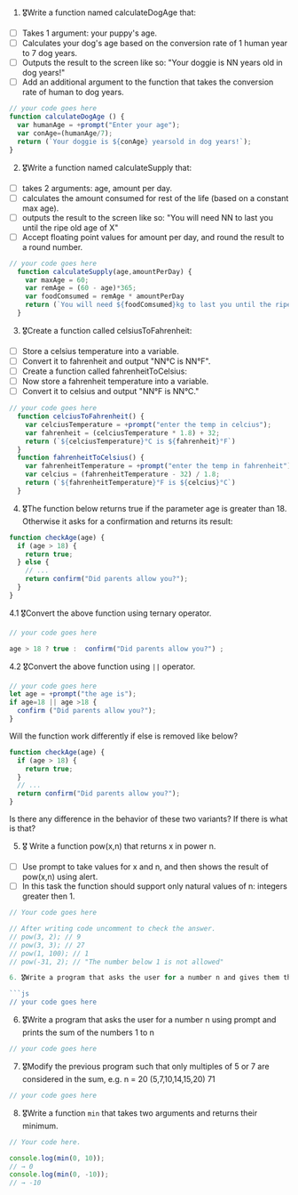1. 🎖Write a function named calculateDogAge that:
  * [ ] Takes 1 argument: your puppy's age.
  * [ ] Calculates your dog's age based on the conversion rate of 1 human year to 7 dog years.
  * [ ] Outputs the result to the screen like so: "Your doggie is NN years old in dog years!"
  * [ ] Add an additional argument to the function that takes the conversion rate of human to dog years.

```js
// your code goes here
function calculateDogAge () {
  var humanAge = +prompt("Enter your age");
  var conAge=(humanAge/7);
  return (`Your doggie is ${conAge} yearsold in dog years!`);
}

```
2. 🎖Write a function named calculateSupply that:
  * [ ] takes 2 arguments: age, amount per day.
  * [ ] calculates the amount consumed for rest of the life (based on a constant max age).
  * [ ] outputs the result to the screen like so: "You will need NN to last you until the ripe old age of X"
  * [ ] Accept floating point values for amount per day, and round the result to a round number.

```js
// your code goes here
  function calculateSupply(age,amountPerDay) {
    var maxAge = 60;
    var remAge = (60 - age)*365;
    var foodComsumed = remAge * amountPerDay
    return (`You will need ${foodComsumed}kg to last you until the ripe old age of ${maxAge}years`)
  }
```
3. 🎖Create a function called celsiusToFahrenheit:
  * [ ] Store a celsius temperature into a variable.
  * [ ] Convert it to fahrenheit and output "NN°C is NN°F".
  * [ ] Create a function called fahrenheitToCelsius:
  * [ ] Now store a fahrenheit temperature into a variable.
  * [ ] Convert it to celsius and output "NN°F is NN°C."

```js
// your code goes here
  function celciusToFahrenheit() {
    var celciusTemperature = +prompt("enter the temp in celcius");
    var fahrenheit = (celciusTemperature * 1.8) + 32;
    return (`${celciusTemperature}°C is ${fahrenheit}°F`)
  }
  function fahrenheitToCelsius() {
    var fahrenheitTemperature = +prompt("enter the temp in fahrenheit");
    var celcius = (fahrenheitTemperature - 32) / 1.8;
    return (`${fahrenheitTemperature}°F is ${celcius}°C`)
  }
```
4. 🎖The function below returns true if the parameter age is greater than 18. Otherwise it asks for a confirmation and returns its result:

```js
function checkAge(age) {
  if (age > 18) {
    return true;
  } else {
    // ...
    return confirm("Did parents allow you?");
  }
}
```
  4.1 🎖Convert the above function using ternary operator.
  ```js
  // your code goes here

  age > 18 ? true :  confirm("Did parents allow you?") ;

  ```

  4.2 🎖Convert the above function using `||` operator.
  ```js
  // your code goes here
  let age = +prompt("the age is");
  if age=18 || age >18 {
    confirm ("Did parents allow you?");
  }
  ```
Will the function work differently if else is removed like below?

```js
function checkAge(age) {
  if (age > 18) {
    return true;
  }
  // ...
  return confirm("Did parents allow you?");
}
```
Is there any difference in the behavior of these two variants? If there is what is that?


5. 🎖 Write a function pow(x,n) that returns x in power n.

  * [ ] Use prompt to take values for x and n, and then shows the result of pow(x,n) using alert.
  * [ ] In this task the function should support only natural values of n: integers greater then 1.

```js
// Your code goes here

// After writing code uncomment to check the answer.
// pow(3, 2); // 9
// pow(3, 3); // 27
// pow(1, 100); // 1
// pow(-31, 2); // "The number below 1 is not allowed"

6. 🎖Write a program that asks the user for a number n and gives them the possibility to choose between computing the sum and computing the product of 1,…,n. Return the result accordingly.

```js
// your code goes here
```
6. 🎖Write a program that asks the user for a number n using prompt and prints the sum of the numbers 1 to n

```js
// your code goes here
```
7. 🎖Modify the previous program such that only multiples of 5 or 7 are considered in the sum, e.g. n = 20 (5,7,10,14,15,20) 71

```js
// your code goes here
```

8. 🎖Write a function `min` that takes two arguments and returns their minimum.

```js
// Your code here.

console.log(min(0, 10));
// → 0
console.log(min(0, -10));
// → -10
```